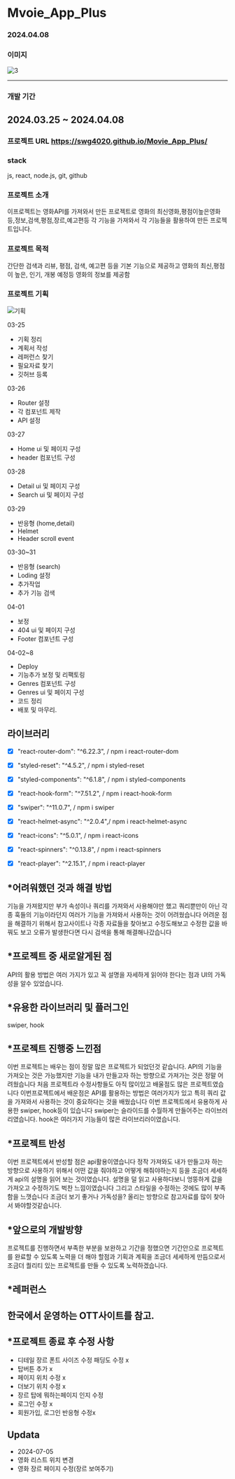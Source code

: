 # Mvoie_App_Plus

### 2024.04.08

### 이미지

![3](https://github.com/swg4020/Movie_App_Plus/assets/162289678/008b0b53-ce73-4f68-b276-8149fd23d0a8)

---

### 개발 기간

## 2024.03.25 ~ 2024.04.08
### 프로젝트 URL https://swg4020.github.io/Movie_App_Plus/

### stack

js, react, node.js, git, github

### 프로젝트 소개

이프로젝트는 영화API를 가져와서 만든 프로젝트로 영화의 최신영화,평점이높은영화등,정보,검색,평점,장르,예고편등 각 기능을 가져와서 각 기능들을 활용하여 만든 프로젝트입니다.

### 프로젝트 목적

간단한 검색과 리뷰, 평점, 검색, 예고편 등을 기본 기능으로 제공하고 영화의 최신,평점이 높은, 인기, 개봉 예정등 영화의 정보를 제공함

### 프로젝트 기획

![기획](https://github.com/swg4020/Movie_App_Plus/assets/162289678/66c9c890-e3c0-4781-ba8f-10ce4f13812c)

03-25

- 기획 정리
- 계획서 작성
- 레퍼런스 찾기
- 필요자료 찾기
- 깃허브 등록

03-26

- Router 설정
- 각 컴포넌트 제작
- API 설정

03-27

- Home ui 및 페이지 구성
- header 컴포넌트 구성

03-28

- Detail ui 및 페이지 구성
- Search ui 및 페이지 구성

03-29

- 반응형 (home,detail)
- Helmet
- Header scroll event

03-30~31

- 반응형 (search)
- Loding 설정
- 추가작업
- 추가 기능 검색

04-01

- 보정
- 404 ui 및 페이지 구성
- Footer 컴포넌트 구성

04-02~8

- Deploy
- 기능추가 보정 및 리팩토링
- Genres 컴포넌트 구성
- Genres ui 및 페이지 구성
- 코드 정리
- 배포 및 마무리.


## 라이브러리

- [x] "react-router-dom": "^6.22.3", / npm i react-router-dom
- [x] "styled-reset": "^4.5.2", / npm i styled-reset
- [x] "styled-components": "^6.1.8", / npm i styled-components
- [x] "react-hook-form": "^7.51.2", / npm i react-hook-form
- [x] "swiper": "^11.0.7", / npm i swiper
- [x] "react-helmet-async": "^2.0.4",/ npm i react-helmet-async
- [x] "react-icons": "^5.0.1", / npm i react-icons
- [x] "react-spinners": "^0.13.8", / npm i react-spinners
- [x] "react-player": "^2.15.1", / npm i react-player


## *어려워했던 것과 해결 방법

기능을 가져왔지만 부가 속성이나 쿼리를 가져와서 사용해야만 했고 쿼리뿐만이 아닌 각종 훅들의 기능이라던지 여러가 기능을 가져와서 사용하는 것이 어려웠습니다
어려운 점을 해결하기 위해서 참고사이트나 각종 자료들을 찾아보고 수정도해보고 수정한 값을 바꿔도 보고 오류가 발생한다면 다시 검색을 통해 해결해나갔습니다

## *프로젝트 중 새로알게된 점

API의 활용 방법은 여러 가지가 있고 꼭 설명을 자세하게 읽어야 한다는 점과 
UI의 가독성을 알수 있었습니다.

## *유용한 라이브러리 및 플러그인 

swiper, hook

## *프로젝트 진행중 느낀점

이번 프로젝트는 배우는 점이 정말 많은 프로젝트가 되었던것 같습니다. API의 기능을 가져오는 것은 가능했지만 기능을 내가 만들고자 하는 방향으로 가져가는 것은 정말 어려웠습니다  처음 프로젝트라 수정사항들도 아직 많이있고 배울점도 많은 프로젝트였습니다
이번프로젝트에서 배운점은 API를 활용하는 방법은 여러가지가 있고 특히 쿼리 값을 가져와서 사용하는 것이 중요하다는 것을 배웠습니다 이번 프로젝트에서 유용하게 사용한 swiper, hook등이 있습니다 swiper는 슬라이드를 수월하게 만들어주는 라이브러리였습니다. hook은 여러가지 기능들이 많은 라이브리러이였습니다.

## *프로젝트 반성

이번 프로젝트에서 반성할 점은 api활용이였습니다 정작 가져와도 내가 만들고자 하는 방향으로 사용하기 위해서 어떤 값을 줘야하고 어떻게 해줘야하는지 등을 조금더 세세하게 api의 설명을 읽어 보는 것이였습니다. 설명을 덜 읽고 사용하다보니 엉뚱하게 값을 가져오고 수정하기도 벅찬 느낌이였습니다 그리고 스타일을 수정하는 것에도 많이 부족함을 느꼇습니다 조금더 보기 좋거나 가독성을? 올리는 방향으로 참고자료를 많이 찾아서 봐야할것같습니다.

## *앞으로의 개발방향
프로젝트를 진행하면서 부족한 부분을 보완하고 기간을 정했으면 기간안으로 프로젝트를 완료할 수 있도록 노력을 더 해야 할점과 기획과 계획을 조금더 세세하게 만듬으로서 조금더 퀄리티 있는 프로젝트를 만들 수 있도록 노력하겠습니다.

## *레퍼런스
한국에서 운영하는 OTT사이트를 참고.
---
## *프로젝트 종료 후 수정 사항
- 디테일 장르 폰트 사이즈 수정 패딩도 수정 x
- 탑버튼 추가 x
- 페이지 위치 수정 x
- 더보기 위치 수정 x
- 장르 탑에 뭐하는페이지 인지 수정
- 로그인 수정 x
- 회원가입, 로그인 반응형 수정x

## Updata
- 2024-07-05
- 영화 리스트 위치 변경
- 영화 장르 페이지 수정(장르 보여주기)
